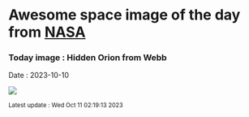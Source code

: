 
# Awesome space image of the day from [NASA](https://api.nasa.gov/)

### Today image : Hidden Orion from Webb
Date : 2023-10-10

![](https://apod.nasa.gov/apod/image/2310/OrionNircShort_Webb_960.jpg)

<small>Latest update : Wed Oct 11 02:19:13 2023</small>
        